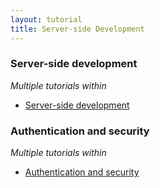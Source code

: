 ```yaml
---
layout: tutorial
title: Server-side Development
---
```

### Server-side development
<p><i>Multiple tutorials within</i></p>

* <a href="{{site.baseurl}}/tutorials/en/foundation/7.0/server-side-development/">Server-side development</a>

### Authentication and security
<p><i>Multiple tutorials within</i></p>

* <a href="{{site.baseurl}}/tutorials/en/foundation/7.0/authentication-security/" title="Authentication and security">Authentication and security</a>
